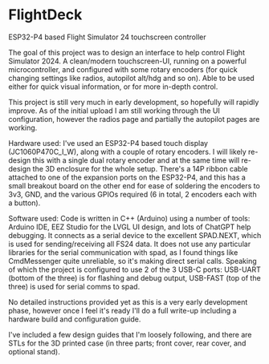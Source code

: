 # FlightDeck
ESP32-P4 based Flight Simulator 24 touchscreen controller

The goal of this project was to design an interface to help control Flight Simulator 2024.
A clean/modern touchscreen-UI, running on a powerful microcontroller, and configured with some rotary encoders (for quick changing settings like radios, autopilot alt/hdg and so on). Able to be used either for quick visual information, or for more in-depth control.

This project is still very much in early development, so hopefully will rapidly improve. As of the initial upload I am still working through the UI configuration, however the radios page and partially the autopilot pages are working.

Hardware used:
I've used an ESP32-P4 based touch display (JC1060P470C_I_W), along with a couple of rotary encoders. I will likely re-design this with a single dual rotary encoder and at the same time will re-design the 3D enclosure for the whole setup. There's a 14P ribbon cable attached to one of the expansion ports on the ESP32-P4, and this has a small breakout board on the other end for ease of soldering the encoders to 3v3, GND, and the various GPIOs required (6 in total, 2 encoders each with a button).

Software used:
Code is written in C++ (Arduino) using a number of tools: Arduino IDE, EEZ Studio for the LVGL UI design, and lots of ChatGPT help debugging. It connects as a serial device to the excellent SPAD.NEXT, which is used for sending/receiving all FS24 data. It does not use any particular libraries for the serial communication with spad, as I found things like CmdMessenger quite unreliable, so it's making direct serial calls. Speaking of which the project is configured to use 2 of the 3 USB-C ports: USB-UART (bottom of the three) is for flashing and debug output, USB-FAST (top of the three) is used for serial comms to spad.

No detailed instructions provided yet as this is a very early development phase, however once I feel it's ready I'll do a full write-up including a hardware build and configuration guide.

I've included a few design guides that I'm loosely following, and there are STLs for the 3D printed case (in three parts; front cover, rear cover, and optional stand).


